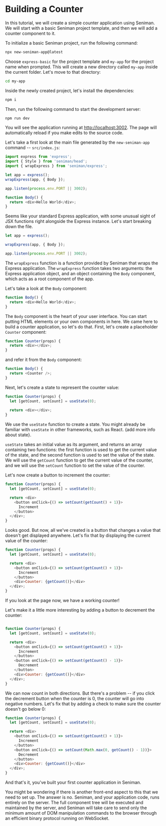 # Building a Counter

In this tutorial, we will create a simple counter application using Seniman. We will start with a basic Seniman project template, and then we will add a counter component to it.

To initialize a basic Seniman project, run the following command:

```bash
npx new-seniman-app@latest
```

Choose `express-basic` for the project template and `my-app` for the project name when prompted. This will create a new directory called `my-app` inside the current folder. Let's move to that directory:

```bash
cd my-app
```
Inside the newly created project, let's install the dependencies:

```bash
npm i
```

Then, run the following command to start the development server:

```bash
npm run dev
```

You will see the application running at [http://localhost:3002](http://localhost:3002). The page will automatically reload if you make edits to the source code.

Let's take a first look at the main file generated by the `new-seniman-app` command -- `src/index.js`:

```js
import express from 'express';
import { Style } from 'seniman/head';
import { wrapExpress } from 'seniman/express';

let app = express();
wrapExpress(app, { Body });

app.listen(process.env.PORT || 3002);

function Body() {
  return <div>Hello World</div>;
}
```

Seems like your standard Express application, with some unusual sight of JSX functions right alongside the Express instance. Let's start breaking down the file.

```js
let app = express();

wrapExpress(app, { Body });

app.listen(process.env.PORT || 3002);
```

The `wrapExpress` function is a function provided by Seniman that wraps the Express application. The `wrapExpress` function takes two arguments: the Express application object, and an object containing the `Body` component, which acts as a root component of the app.

Let's take a look at the `Body` component:

```js
function Body() {
  return <div>Hello World</div>;
}
```

The `Body` component is the heart of your user interface. You can start putting HTML elements or your own components in here. We came here to build a counter application, so let's do that. First, let's create a placeholder `Counter` component:

```js
function Counter(props) {
  return <div></div>;
}
```

and refer it from the `Body` component:

```js
function Body() {
  return <Counter />;
}
```

Next, let's create a state to represent the counter value:

```js
function Counter(props) {
  let [getCount, setCount] = useState(0);
  
  return <div></div>;
}
```

We use the `useState` function to create a state. You might already be familiar with `useState` in other frameworks, such as React. {add more info about state}. 

`useState` takes an initial value as its argument, and returns an array containing two functions: the first function is used to get the current value of the state, and the second function is used to set the value of the state. We will use the `getCount` function to get the current value of the counter, and we will use the `setCount` function to set the value of the counter.

Let's now create a button to increment the counter:

```js
function Counter(props) {
  let [getCount, setCount] = useState(0);

  return <div>
    <button onClick={() => setCount(getCount() + 1)}>
      Increment
    </button>
  </div>;
}
```

Looks good. But now, all we've created is a button that changes a value that doesn't get displayed anywhere. Let's fix that by displaying the current value of the counter:

```js
function Counter(props) {
  let [getCount, setCount] = useState(0);

  return <div>
    <button onClick={() => setCount(getCount() + 1)}>
      Increment
    </button>
    <div>Counter: {getCount()}</div>
  </div>;
}
```

If you look at the page now, we have a working counter!

Let's make it a little more interesting by adding a button to decrement the counter:

```js

function Counter(props) {
  let [getCount, setCount] = useState(0);

  return <div>
    <button onClick={() => setCount(getCount() + 1)}>
      Increment
    </button>
    <button onClick={() => setCount(getCount() - 1)}>
      Decrement
    </button>
    <div>Counter: {getCount()}</div>
  </div>;
}
```

We can now count in both directions. But there's a problem -- if you click the decrement button when the counter is 0, the counter will go into negative numbers. Let's fix that by adding a check to make sure the counter doesn't go below 0:

```js
function Counter(props) {
  let [getCount, setCount] = useState(0);

  return <div>
    <button onClick={() => setCount(getCount() + 1)}>
      Increment
    </button>
    <button onClick={() => setCount(Math.max(0, getCount() - 1))}>
      Decrement
    </button>
    <div>Counter: {getCount()}</div>
  </div>;
}
```

And that's it, you've built your first counter application in Seniman. 

You might be wondering if there is another front-end aspect to this that we need to set up. The answer is no. Seniman, and your application code, runs entirely on the server. The full component tree will be executed and maintained by the server, and Seniman will take care to send only the minimum amount of DOM manipulation commands to the browser through an efficient binary protocol running on WebSocket.